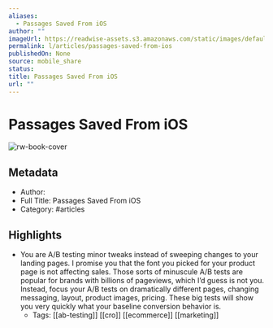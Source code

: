 ```yaml
---
aliases:
  - Passages Saved From iOS
author: ""
imageUrl: https://readwise-assets.s3.amazonaws.com/static/images/default-book-icon-4.11327a2af05a.png
permalink: l/articles/passages-saved-from-ios
publishedOn: None
source: mobile_share
status: 
title: Passages Saved From iOS
url: ""
---
```

# Passages Saved From iOS

![rw-book-cover](https://readwise-assets.s3.amazonaws.com/static/images/default-book-icon-4.11327a2af05a.png)

## Metadata

- Author:
- Full Title: Passages Saved From iOS
- Category: #articles

## Highlights

- You are A/B testing minor tweaks instead of sweeping changes to your landing pages. I promise you that the font you picked for your product page is not affecting sales. Those sorts of minuscule A/B tests are popular for brands with billions of pageviews, which I’d guess is not you. Instead, focus your A/B tests on dramatically different pages, changing messaging, layout, product images, pricing. These big tests will show you very quickly what your baseline conversion behavior is.
    - Tags: [[ab-testing]] [[cro]] [[ecommerce]] [[marketing]]
